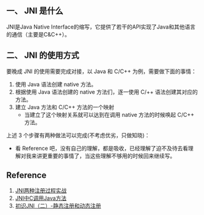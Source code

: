 ## 一、 JNI 是什么
JNI是Java Native Interface的缩写，它提供了若干的API实现了Java和其他语言的通信（主要是C&C++）。

## 二、 JNI 的使用方式
要晚成 JNI 的使用需要完成对接，以 Java 和 C/C++ 为例，需要做下面的事情：
1. 使用 Java 语法创建 native 方法。
2. 根据使用 Java 语法创建的 native 方法们，逐一使用 C/++ 语法创建其对应的方法。
3. 建立 Java 方法和 C/C++ 方法的一个映射
    - 当建立了这个映射关系就可以达到在调用 native 方法的时候唤起 C/C++ 方法。

上述 3 个步骤有两种做法可以完成(不考虑优劣，只做知晓)：
- 看 Reference 吧，没有自己的理解，都是吸收，已经理解了迫不及待去看理解对我来讲更重要的事情了，当这些理解不够用的时候回来继续写。


## Reference 
1. [JNI两种注册过程实战](https://blog.csdn.net/xsf50717/article/details/54693802)
2. [JNI中C调用Java方法](https://www.cnblogs.com/xitang/p/4174619.html)
3. [初识JNI（二）-静态注册和动态注册](https://blog.csdn.net/u014623470/article/details/49662995)